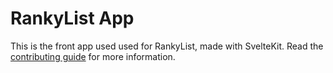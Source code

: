 # RankyList App

This is the front app used used for RankyList, made with SvelteKit. Read the [contributing guide](../CONTRIBUTING.md) for more information.
